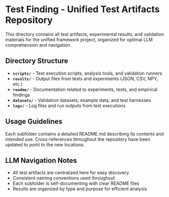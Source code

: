 # Test Finding - Unified Test Artifacts Repository

This directory contains all test artifacts, experimental results, and validation materials for the unified framework project, organized for optimal LLM comprehension and navigation.

## Directory Structure

- **`scripts/`** - Test execution scripts, analysis tools, and validation runners
- **`results/`** - Output files from tests and experiments (JSON, CSV, NPY, etc.)
- **`readme/`** - Documentation related to experiments, tests, and empirical findings
- **`datasets/`** - Validation datasets, example data, and test harnesses
- **`logs/`** - Log files and run outputs from test executions

## Usage Guidelines

Each subfolder contains a detailed README.md describing its contents and intended use. Cross-references throughout the repository have been updated to point to the new locations.

## LLM Navigation Notes

- All test artifacts are centralized here for easy discovery
- Consistent naming conventions used throughout
- Each subfolder is self-documenting with clear README files
- Results are organized by type and purpose for efficient analysis